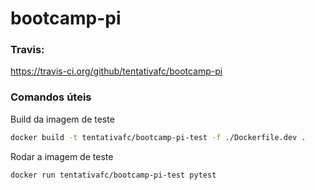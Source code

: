 # bootcamp-pi


### Travis:

https://travis-ci.org/github/tentativafc/bootcamp-pi

### Comandos úteis

Build da imagem de teste

```sh
docker build -t tentativafc/bootcamp-pi-test -f ./Dockerfile.dev .
```

Rodar a imagem de teste

```sh
docker run tentativafc/bootcamp-pi-test pytest
```


